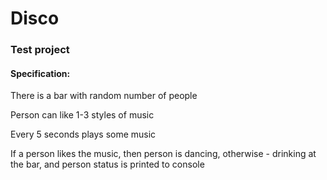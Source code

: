 # Disco
### Test project

#### Specification:

There is a bar with random number of people

Person can like 1-3 styles of music

Every 5 seconds plays some music

If a person likes the music, then person is dancing, otherwise - drinking at the bar, and person status is printed to console